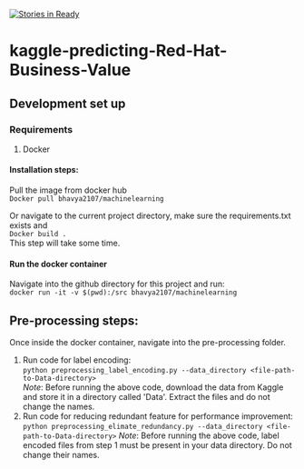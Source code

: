 [![Stories in Ready](https://badge.waffle.io/BhavyaLight/kaggle-predicting-Red-Hat-Business-Value.png?label=ready&title=Ready)](https://waffle.io/BhavyaLight/kaggle-predicting-Red-Hat-Business-Value)
# kaggle-predicting-Red-Hat-Business-Value

## Development set up

### Requirements
1. Docker
#### Installation steps:
Pull the image from docker hub  
`Docker pull bhavya2107/machinelearning`  

Or navigate to the current project directory, make sure the requirements.txt exists and   
`Docker build .`  
This step will take some time.  

#### Run the docker container
Navigate into the github directory for this project and run:   
`docker run -it -v $(pwd):/src bhavya2107/machinelearning`  

## Pre-processing steps:
Once inside the docker container, navigate into the pre-processing folder. 
1. Run code for label encoding:  
`python preprocessing_label_encoding.py --data_directory <file-path-to-Data-directory>`  
*Note*: Before running the above code, download the data from Kaggle and store it in a directory called 'Data'. Extract the files and do not change the names.
2. Run code for reducing redundant feature for performance improvement:
`python preprocessing_elimate_redundancy.py --data_directory <file-path-to-Data-directory>`
*Note*: Before running the above code, label encoded files from step 1 must be present in your data directory. Do not change their names.
